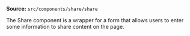 **Source:** `src/components/share/share`

The Share component is a wrapper for a form that allows users to enter some information to share content on the page.